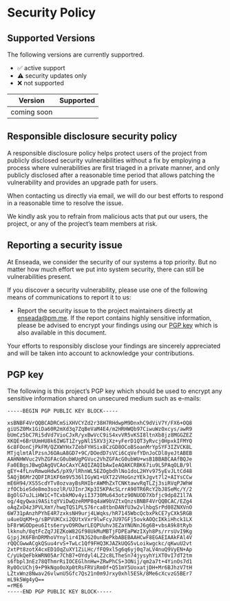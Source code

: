 # Security Policy

## Supported Versions

The following versions are currently supportred.

- :white_check_mark: active support
- :warning: security updates only
- :x: not supported

| Version | Supported          |
| ------- | ------------------ |
| coming soon   |                    |

## Responsible disclosure security policy

A responsible disclosure policy helps protect users of the project from publicly disclosed security vulnerabilities without a fix by employing a process where vulnerabilities are first triaged in a private manner, and only publicly disclosed after a reasonable time period that allows patching the vulnerability and provides an upgrade path for users.

When contacting us directly via email, we will do our best efforts to respond in a reasonable time to resolve the issue.

We kindly ask you to refrain from malicious acts that put our users, the project, or any of the project’s team members at risk.

## Reporting a security issue

At Enseada, we consider the security of our systems a top priority. But no matter how much effort we put into system security, there can still be vulnerabilities present.

If you discover a security vulnerability, please use one of the following means of communications to report it to us:

* Report the security issue to the project maintainers directly at enseada@pm.me. If the report contains highly sensitive information, please be advised to encrypt your findings using our [PGP key](#pgp-key) which is also available in this document.

Your efforts to responsibly disclose your findings are sincerely appreciated and will be taken into account to acknowledge your contributions.

## PGP key

The following is this project’s PGP key which should be used to encrypt any sensitive information shared on unsecured medium such as e-mails:

```
-----BEGIN PGP PUBLIC KEY BLOCK-----

xsBNBF4VrQQBCADRCmSiXHVCYZd2r38H7RHdwpM9DnxhC9dViV7Y/FX6+OQ8
giUSZ0Mx1GiDa60R2mXd3q7ZqBeVaM4E4/m2HRHWQb97CiwuWzOxcys/awR9
bUmCz5bC7Ri5dVd7VioCJxR/yxBwVcC9iS4xvVR5vKSI8ltnXb8jz8MGGZEZ
XKQE+6BrUUmHU8k6IWGT1ZrypNl15XV3jXz+yFerD1QT3yRvcj0HpxkIFMYQ
6c8FOonCjPkFM/QZXWYHx7ZebFYHSix8CzGD8OCoBSoanMrYpSYF3IZVCK8L
MTjqlmtAlPzsnJ6OAuA8GD7+9C/DOedD7sVCi6CqVefYDnJoCDl8yeJtABEB
AAHNHWVuc2VhZGFAcG0ubWUgPGVuc2VhZGFAcG0ubWU+wsB1BBABCAAfBQJe
Fa0EBgsJBwgDAgQVCAoCAxYCAQIZAQIbAwIeAQAKCRBK67iu9L5PAqOLB/9l
gEY+4fLnvRmwoHdw5/pX9/lRhnWL5EZOgbdhlNo1doL2HYv975yEvJLtCd48
5AQjB6Mr2QDFIR1KF6m9V536lIGyW1+UXT22VHoGnzYEkJgvt7l2+AIYsCCw
mE6H94/XS5ScdYTv8ozvayBsRHIbrAWMhZxTCNKtawvRqTLZj3siRVqPJWhW
zfOCbieSde8mo3sozlR/UJInrJKp3I5KPAcSLrrA90TR6RcY2bJ8SeMc/Y/2
8gOlG7uJLiHW1C+TCxbkMOv4yiI3730Mu643otz90NUOD7Xbfjc9dp8Z1l7A
og/4qyQwai9ASitqYViDwQzeRMP8q4aW9bVZtxQnzsBNBF4VrQQBCAC/EZg4
oAqZxO4z3PVLXmY/hwqTQS1PLS76rca8tbnDANfU3w2vlhbgSrPd08ZNXVnO
6W731pAnzhPYhE4R7zxksNH9urj4LWqks/hR7145WbcQcbxPkCE7yCXk5RGB
u4ueUqKM+g/sBPVUKCxi2QUtxVxr9lwFcyJU97GFj5ovkAOQcIKkiHhck1LX
bF8rWGODpeu6Its6eryvO9ROwrLEQPUuhv3EZaYNUNnJ6g6B+vbsA9k8tRyb
lkknuh/8qtFcZq7JEZKoW82Gf98UkMuMBTjFDPEaPWzIXyh8Ps/rrsUvI9Kg
GjpjJK6FBnDRMhoVYnylir4INJG20unBePkbABEBAAHCwF8EGAEIAAkFAl4V
rQQCGwwACgkQSuu4rvS+TwLc1Qf9FHQ3KJAZkUQG5vLoikwgckc/qKwuU2vt
2xtPt8zotX4cxED1OqZuXY1ZiLHc/fFQ9xl5g6q6yj0q7aLV4nuQ9VyEN+Ap
C/yUkQeFbkWRN05Ar7ChB7+OYdyl4LZ2c8LTheSn74jysyhYiXT0vI7dT2tm
s6fbpl3nEz78QThmrRiIOCEGlhnHw+ZRwPhCS+3ONij/qm2a7t+4YinOs7d1
Ry0OcUChj9+P9kNqo0oXp0tRsFRViRm0f+Q51mY5UoxatjDH+Mr6BJhzV7tH
LZtxWnz8Nwav26vlwnU5Gfc7Qs21n0m9Jrxy0xhl5ESk/8Me6cXcvzG5BEr7
mL9k5Wg4yQ==
=rME6
-----END PGP PUBLIC KEY BLOCK-----
```
